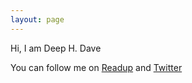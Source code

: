 ```yaml
---
layout: page
---
```


Hi, I am Deep H. Dave

You can follow me on [Readup](https://readup.com/@deephdave) and [Twitter](https://twitter.com/deephdave)
  
